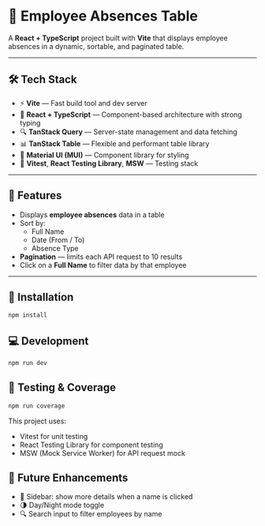 # 🧾 Employee Absences Table

A **React + TypeScript** project built with **Vite** that displays employee absences in a dynamic, sortable, and paginated table.

---

## 🛠️ Tech Stack

- ⚡ **Vite** — Fast build tool and dev server
- 🧩 **React + TypeScript** — Component-based architecture with strong typing
- 🔍 **TanStack Query** — Server-state management and data fetching
- 📊 **TanStack Table** — Flexible and performant table library
- 🎨 **Material UI (MUI)** — Component library for styling
- 🧪 **Vitest**, **React Testing Library**, **MSW** — Testing stack

---

## 🚀 Features

- Displays **employee absences** data in a table
- Sort by:
  - Full Name
  - Date (From / To)
  - Absence Type
- **Pagination** — limits each API request to 10 results
- Click on a **Full Name** to filter data by that employee

---

## 🧩 Installation

```bash
npm install
```

## 💻 Development

```bash
npm run dev
```

## 🧪 Testing & Coverage

```bash
npm run coverage
```

This project uses:

- Vitest for unit testing
- React Testing Library for component testing
- MSW (Mock Service Worker) for API request mock

## 🌱 Future Enhancements

- 🧭 Sidebar: show more details when a name is clicked
- 🌗 Day/Night mode toggle
- 🔍 Search input to filter employees by name
